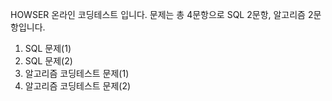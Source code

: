 HOWSER 온라인 코딩테스트 입니다.
문제는 총 4문항으로 SQL 2문항, 알고리즘 2문항입니다.

1. SQL 문제(1)
2. SQL 문제(2)
3. 알고리즘 코딩테스트 문제(1)
4. 알고리즘 코딩테스트 문제(2)
